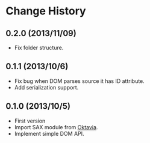 Change History
=================

## 0.2.0 (2013/11/09)

* Fix folder structure.

## 0.1.1 (2013/10/6)

* Fix bug when DOM parses source it has ID attribute.
* Add serialization support.

## 0.1.0 (2013/10/5)

* First version
* Import SAX module from [Oktavia](http://oktavia.info).
* Implement simple DOM API.
